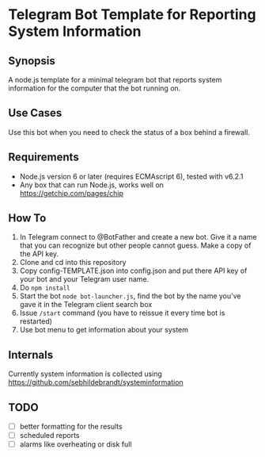 # Telegram Bot Template for Reporting System Information

## Synopsis

A node.js template for a minimal telegram bot that reports system information for the computer that the bot running on.

## Use Cases

Use this bot when you need to check the status of a box behind a firewall.

## Requirements

* Node.js version 6 or later (requires ECMAscript 6), tested with v6.2.1
* Any box that can run Node.js, works well on https://getchip.com/pages/chip

## How To

1.  In Telegram connect to @BotFather and create a new bot.  Give it a name that you can recognize but other people cannot guess.  Make a copy of the API key.
2.  Clone and cd into this repository
2.  Copy config-TEMPLATE.json into config.json and put there API key of your bot and your Telegram user name.
3.  Do ```npm install```
4.  Start the bot ```node bot-launcher.js```, find the bot by the name you've gave it in the Telegram client search box
6.  Issue ```/start``` command (you have to reissue it every time bot is restarted)
5.  Use bot menu to get information about your system

## Internals

Currently system information is collected using https://github.com/sebhildebrandt/systeminformation

## TODO

* [ ] better formatting for the results
* [ ] scheduled reports
* [ ] alarms like overheating or disk full
